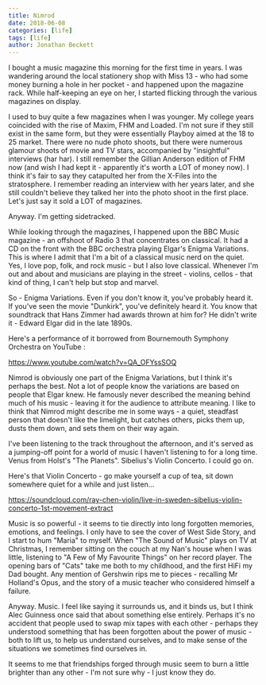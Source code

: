 ```yaml
---
title: Nimrod
date: 2018-06-08
categories: [life]
tags: [life]
author: Jonathan Beckett
---
```


I bought a music magazine this morning for the first time in years. I was wandering around the local stationery shop with Miss 13 - who had some money burning a hole in her pocket - and happened upon the magazine rack. While half-keeping an eye on her, I started flicking through the various magazines on display.

I used to buy quite a few magazines when I was younger. My college years coincided with the rise of Maxim, FHM and Loaded. I'm not sure if they still exist in the same form, but they were essentially Playboy aimed at the 18 to 25 market. There were no nude photo shoots, but there were numerous glamour shoots of movie and TV stars, accompanied by "insightful" interviews (har har). I still remember the Gillian Anderson edition of FHM now (and wish I had kept it - apparently it's worth a LOT of money now). I think it's fair to say they catapulted her from the X-Files into the stratosphere. I remember reading an interview with her years later, and she still couldn't believe they talked her into the photo shoot in the first place. Let's just say it sold a LOT of magazines.

Anyway. I'm getting sidetracked.

While looking through the magazines, I happened upon the BBC Music magazine - an offshoot of Radio 3 that concentrates on classical. It had a CD on the front with the BBC orchestra playing Elgar's Enigma Variations. This is where I admit that I'm a bit of a classical music nerd on the quiet. Yes, I love pop, folk, and rock music - but I also love classical. Whenever I'm out and about and musicians are playing in the street - violins, cellos - that kind of thing, I can't help but stop and marvel.

So - Enigma Variations. Even if you don't know it, you've probably heard it. If you've seen the movie "Dunkirk", you've definitely heard it. You know that soundtrack that Hans Zimmer had awards thrown at him for? He didn't write it - Edward Elgar did in the late 1890s.

Here's a performance of it borrowed from Bournemouth Symphony Orchestra on YouTube :

https://www.youtube.com/watch?v=QA_OFYssSOQ

Nimrod is obviously one part of the Enigma Variations, but I think it's perhaps the best. Not a lot of people know the variations are based on people that Elgar knew. He famously never described the meaning behind much of his music - leaving it for the audience to attribute meaning. I like to think that Nimrod might describe me in some ways - a quiet, steadfast person that doesn't like the limelight, but catches others, picks them up, dusts them down, and sets them on their way again.

I've been listening to the track throughout the afternoon, and it's served as a jumping-off point for a world of music I haven't listening to for a long time. Venus from Holst's "The Planets". Sibelius's Violin Concerto. I could go on.

Here's that Violin Concerto - go make yourself a cup of tea, sit down somewhere quiet for a while and just listen...

https://soundcloud.com/ray-chen-violin/live-in-sweden-sibelius-violin-concerto-1st-movement-extract

Music is so powerful - it seems to tie directly into long forgotten memories, emotions, and feelings. I only have to see the cover of West Side Story, and I start to hum "Maria" to myself. When "The Sound of Music" plays on TV at Christmas, I remember sitting on the couch at my Nan's house when I was little, listening to "A Few of My Favourite Things" on her record player. The opening bars of "Cats" take me both to my childhood, and the first HiFi my Dad bought. Any mention of Gershwin rips me to pieces - recalling Mr Holland's Opus, and the story of a music teacher who considered himself a failure.

Anyway. Music. I feel like saying it surrounds us, and it binds us, but I think Alec Guinness once said that about something else entirely. Perhaps it's no accident that people used to swap mix tapes with each other - perhaps they understood something that has been forgotten about the power of music - both to lift us, to help us understand ourselves, and to make sense of the situations we sometimes find ourselves in.

It seems to me that friendships forged through music seem to burn a little brighter than any other - I'm not sure why - I just know they do.